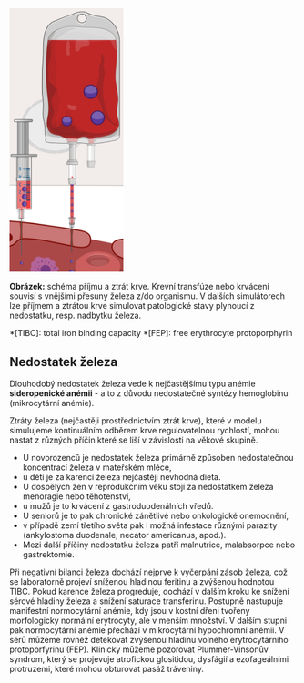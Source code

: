 <style>
img[alt^="ztraty"] {max-width:200px;}
</style>
<div class="w3-row">
<div class="w3-half w3-center">

![ztratyprijemkrve](ztratyprijemkrve.png)

**Obrázek:** schéma příjmu a ztrát krve. Krevní transfúze nebo krvácení souvisí s vnějšími přesuny železa z/do organismu. V dalších simulátorech lze příjmem a ztrátou krve simulovat patologické stavy plynoucí z nedostatku, resp. nadbytku železa.

</div>
<div class="w3-half">
<div class="w3-justify w3-margin-left">

*[TIBC]: total iron binding capacity
*[FEP]: free erythrocyte protoporphyrin

## Nedostatek železa
Dlouhodobý nedostatek železa vede k nejčastějšímu typu anémie **sideropenické anémii** - a to z důvodu nedostatečné syntézy hemoglobinu (mikrocytární anémie). 

Ztráty železa (nejčastěji prostřednictvím ztrát krve), které v modelu simulujeme kontinuálním odběrem krve regulovatelnou rychlostí, mohou nastat z různých příčin které se liší v závislosti na věkové skupině. 
* U novorozenců je nedostatek železa primárně způsoben nedostatečnou koncentrací železa v mateřském mléce, 
* u dětí je za karencí železa nejčastěji nevhodná dieta. 
* U dospělých žen v reprodukčním věku stojí za nedostatkem železa menoragie nebo těhotenství, 
* u mužů je to krvácení z gastroduodenálních vředů. 
* U seniorů je to pak chronické zánětlivé nebo onkologické onemocnění, 
* v případě zemí třetího světa pak i možná infestace různými parazity (ankylostoma duodenale, necator americanus, apod.). 
* Mezi další příčiny nedostatku železa patří malnutrice, malabsorpce nebo gastrektomie. 

Při negativní bilanci železa dochází nejprve k vyčerpání zásob železa, což se laboratorně projeví sníženou hladinou feritinu a zvýšenou hodnotou TIBC. Pokud karence železa progreduje, dochází v dalším kroku ke snížení sérové hladiny železa a snížení saturace transferinu. Postupně nastupuje manifestní normocytární anémie, kdy jsou v kostní dřeni tvořeny morfologicky normální erytrocyty, ale v menším množství. V dalším stupni pak normocytární anémie přechází v mikrocytární hypochromní anémii. V sérů můžeme rovněž detekovat zvýšenou hladinu volného erytrocytárního protoporfyrinu (FEP). Klinicky můžeme pozorovat Plummer-Vinsonův syndrom, který se projevuje atrofickou glositidou, dysfágií a ezofageálními protruzemi, které mohou obturovat pasáž tráveniny.

</div>
</div>
</div>




